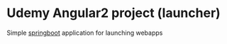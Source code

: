 # Udemy Angular2 project (launcher)

Simple [springboot](https://spring.io/projects/spring-boot) application for launching webapps

